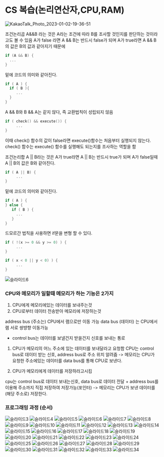 # CS 복습(논리연산자,CPU,RAM)

![KakaoTalk_Photo_2023-01-02-19-36-51](https://user-images.githubusercontent.com/92626903/210220370-08a502bd-fbaf-4423-8a84-15e7d3c2de00.jpeg)


조건논리곱 A&&B 라는 것은 A라는 조건에 따라 B를 조사할 것인지를 판단하는 것이라고도 볼 수 있음
A가 false 라면 A && B는 반드시 false가 되며 A가 true라면 A && B의 값은 B의 값과 같아지기 때문에

```c
if (A && B) {
  ...
}
```

밑에 코드의 의미와 같아진다.

```c
if ( A ) {
  if ( B ){
     ...
  }
}
```



A && B와 B && A는 같지 않다, 즉 교환법칙이 성립되지 않음
```c
if ( check() && execute()) {
     ...
}
```

이때 check() 함수의 값이 false라면 execute()함수는 처음부터 실행되지 않는다.
check() 함수는 execute() 함수를 실행해도 되는지를 조사하는 역할을 함

조건논리합 A || B라는 것은 A가 true라면 A || B는 반드시 true가 되며 A가 false일때 A || B의 값은 B와 같아진다.

```c
if ( A || B) {
     ...
}
```

밑에 코드의 의미와 같아진다.

```c
if ( A ) {
} else {
   if ( B ) {
     ...
   }
}
```

드모르간 법칙을 사용하면 if문을 변형 할 수 있다.
```c
if ( !(x >= 0 && y >= 0) ) {
     ...
}
```


```c
if ( x < 0 || y < 0) ) {
     ...
}
```





![슬라이드6](https://user-images.githubusercontent.com/92626903/210217582-1ece7f18-c054-49dd-b59c-ae801549c648.JPG)


### CPU와 메모리가 일할때 메모리가 하는 기능은 2가지

1. CPU에게 메모리에있는 데이터를 보내주는것
2. CPU로부터 데이터 전송받아 메모리에 저장하는것

address bus (주소는) CPU에서 램으로만 이동 가능
data bus (데이터) 는 CPU에서 램 서로 쌍뱡향 이동가능

* control bus는 데이터를 보낼건지 받을건지 신호를 보내는 통로
1. CPU가 메모리의 어느 주소에 있는 데이터를 보내달라고 요청함
CPU는 control bus로 데이터 받는 신호, address bus로 주소 위치 알려줌
-> 메모리는 CPU가 요청한 주소에있는 데이터를 data bus를 통해 CPU로 보낸다.

2. CPU가 메모리에게 데이터를 저장하라고시킴
 
 cpu는 control bus로 데이터 보내는신호, data bus로 데이터 전달 + address bus를 이용해 주소까지 직접 저장하여 저장가능(포인터)
 -> 메모리는 CPU가 보낸 데이터를 (해당 주소로) 저장한다.
 
### 프로그래밍 과정 (순서)

![슬라이드3](https://user-images.githubusercontent.com/92626903/210217702-24cb13d7-833c-44d6-81b4-b6f1a56168b0.JPG)
![슬라이드4](https://user-images.githubusercontent.com/92626903/210217704-11d2c730-4275-47f8-8763-8edc0e43c5ed.JPG)
![슬라이드5](https://user-images.githubusercontent.com/92626903/210217706-7e51cd8a-745e-49cf-8a28-007f1b881f1a.JPG)
![슬라이드6](https://user-images.githubusercontent.com/92626903/210217708-cf94d361-9c5f-41ef-b57a-a5eb787c4d01.JPG)
![슬라이드7](https://user-images.githubusercontent.com/92626903/210217710-8d6476cc-0176-44a6-bb20-f7cce6e432ed.JPG)
![슬라이드8](https://user-images.githubusercontent.com/92626903/210217712-d284d7c5-e0e5-445a-9cb3-902cc95664e1.JPG)
![슬라이드9](https://user-images.githubusercontent.com/92626903/210217714-f299fbc7-949b-4186-9817-0c6870f12569.JPG)
![슬라이드10](https://user-images.githubusercontent.com/92626903/210217716-e4b71ece-62d6-4bb5-bd37-2c4dd894ff58.JPG)
![슬라이드11](https://user-images.githubusercontent.com/92626903/210217718-422546aa-1a85-4edb-a61a-1864e074b711.JPG)
![슬라이드12](https://user-images.githubusercontent.com/92626903/210217719-e7da9381-5cb1-40cc-89ab-0dfb858c30ea.JPG)
![슬라이드13](https://user-images.githubusercontent.com/92626903/210217720-b4039339-d395-436a-a589-79f14932e63b.JPG)
![슬라이드14](https://user-images.githubusercontent.com/92626903/210217721-6ca6d70a-e5bf-4fa5-a081-1b0ecbc9f8c3.JPG)
![슬라이드15](https://user-images.githubusercontent.com/92626903/210217723-5c9e2d8b-6837-4325-bbb1-b47bcd45e796.JPG)
![슬라이드16](https://user-images.githubusercontent.com/92626903/210217725-67961449-7bea-4cf7-b707-3516d95081ec.JPG)
![슬라이드17](https://user-images.githubusercontent.com/92626903/210217726-daf5c77d-4001-47dd-bb3b-57629be73452.JPG)
![슬라이드18](https://user-images.githubusercontent.com/92626903/210217729-ef2e498b-a5ff-4fd8-89b7-b18dba2c3e13.JPG)
![슬라이드19](https://user-images.githubusercontent.com/92626903/210217730-9f799b2e-9bd9-4fc2-9682-4aca1e4efe51.JPG)
![슬라이드20](https://user-images.githubusercontent.com/92626903/210217733-bd56db96-a9de-462e-8236-6360ddd812d8.JPG)
![슬라이드21](https://user-images.githubusercontent.com/92626903/210217734-aeb9ed0e-a59a-4d75-b3a8-239af9c54882.JPG)
![슬라이드22](https://user-images.githubusercontent.com/92626903/210217736-bfa85e56-d3ec-46ed-b88b-56e20d228d3d.JPG)
![슬라이드23](https://user-images.githubusercontent.com/92626903/210217737-e86bca10-39af-4068-b4be-11a583638309.JPG)
![슬라이드24](https://user-images.githubusercontent.com/92626903/210217739-80c07ecb-51ba-4180-8c84-9d1d06039d84.JPG)
![슬라이드25](https://user-images.githubusercontent.com/92626903/210217740-695f1c9a-a83c-4870-8b2a-f68195c01466.JPG)
![슬라이드26](https://user-images.githubusercontent.com/92626903/210217742-59181ac2-146c-4adb-9525-0617dc262bf8.JPG)
![슬라이드27](https://user-images.githubusercontent.com/92626903/210217743-3750900c-62a5-4db2-9e95-030fe628b19a.JPG)
![슬라이드28](https://user-images.githubusercontent.com/92626903/210217744-80054165-dbf0-4a78-8a15-c582936b73e5.JPG)
![슬라이드29](https://user-images.githubusercontent.com/92626903/210217746-760c76a7-b26b-4736-9a54-3da63bba0b55.JPG)
![슬라이드30](https://user-images.githubusercontent.com/92626903/210217748-95d9be58-d273-4727-8e26-841cb49948d2.JPG)
![슬라이드31](https://user-images.githubusercontent.com/92626903/210217750-16ef292e-91ec-4bfc-b7e8-8ded96751eb6.JPG)
![슬라이드32](https://user-images.githubusercontent.com/92626903/210217751-9b139379-347b-4139-9c7a-105b25173406.JPG)
![슬라이드33](https://user-images.githubusercontent.com/92626903/210217754-b5faf30b-8bc5-4a49-a387-092f18fcb355.JPG)
![슬라이드34](https://user-images.githubusercontent.com/92626903/210217756-81922d42-e779-4f0c-a46c-c601da7be270.JPG)




